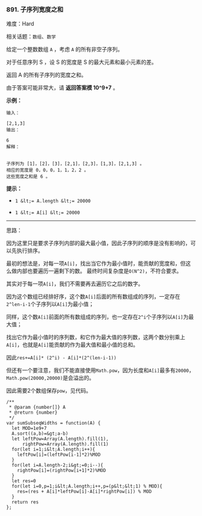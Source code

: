 ### 891. 子序列宽度之和

难度：Hard

相关话题：`数组`、`数学`

给定一个整数数组  `A`  ，考虑  `A`  的所有非空子序列。



对于任意序列 S ，设 S 的宽度是 S 的最大元素和最小元素的差。



返回 A 的所有子序列的宽度之和。



由于答案可能非常大，请 **返回答案模 10^9+7** 。







 **示例：** 





```
输入：

[2,1,3]
输出：

6
解释：


子序列为 [1]，[2]，[3]，[2,1]，[2,3]，[1,3]，[2,1,3] 。
相应的宽度是 0，0，0，1，1，2，2 。
这些宽度之和是 6 。

```





 **提示：** 





*  `1 &lt;= A.length &lt;= 20000` 

*  `1 &lt;= A[i] &lt;= 20000` 






-----

思路：

因为这里只是要求子序列内部的最大最小值，因此子序列的顺序是没有影响的，可以先执行排序。

最初的想法是，对每一项`A[i]`，找出当它作为最小值时，能贡献的宽度和，但这么做内部也要遍历一遍剩下的数。
最终时间复杂度是`O(N^2)`，不符合要求。

其实对于每一项`A[i]`，我们不需要再去遍历它之后的数字。

因为这个数组已经排好序，这个数`A[i]`后面的所有数组成的序列，一定存在`2^len-i-1`个子序列以`A[i]`为最小值；

同样，这个数`A[i]`前面的所有数组成的序列，也一定存在`2^i`个子序列以`A[i]`为最大值；

找出它作为最小值时的序列数，和它作为最大值的序列数，这两个数分别乘上`A[i]`，也就是`A[i]`能贡献的作为最大值和最小值的总和。

因此`res+=A[i]* (2^i) - A[i]*(2^(len-i-1))`

但还有一个要注意，我们不能直接使用`Math.pow`，因为长度和`A[i]`最多有`20000`，`Math.pow(20000,20000)`是会溢出的。

因此需要2个数组保存`pow`，见代码。


```
/**
 * @param {number[]} A
 * @return {number}
 */
var sumSubseqWidths = function(A) {
  let MOD=1e9+7
  A.sort((a,b)=&gt;a-b)
  let leftPow=Array(A.length).fill(1),
      rightPow=Array(A.length).fill(1)
  for(let i=1;i&lt;A.length;i++){
    leftPow[i]=(leftPow[i-1]*2)%MOD
  }
  for(let i=A.length-2;i&gt;=0;i--){
    rightPow[i]=(rightPow[i+1]*2)%MOD
  }
  let res=0
  for(let i=0,p=1;i&lt;A.length;i++,p=(p&lt;&lt;1) % MOD){
    res=(res + A[i]*leftPow[i]-A[i]*rightPow[i]) % MOD
  }
  return res
};



```
